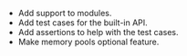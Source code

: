 - Add support to modules.
- Add test cases for the built-in API.
- Add assertions to help with the test cases.
- Make memory pools optional feature.
